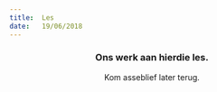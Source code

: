 ```yaml
---
title:  Les
date:   19/06/2018
---
```


### <center>Ons werk aan hierdie les.</center>
<center>Kom asseblief later terug.</center>